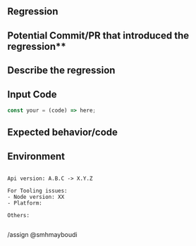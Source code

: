 ## Regression

## Potential Commit/PR that introduced the regression**
<!-- If you have time to investigate, what PR/date introduced this issue. -->

## Describe the regression
<!-- A clear and concise description of what the regression is. -->

## Input Code
<!--- If you have link to our REPL or a standalone repo please link that! -->

```ts
const your = (code) => here;
```

## Expected behavior/code
<!-- A clear and concise description of what you expected to happen (or code). -->

## Environment
<pre><code>
Api version: A.B.C -> X.Y.Z

For Tooling issues:
- Node version: XX  <!-- run `node --version` -->
- Platform:  <!-- Mac, Linux, Windows -->

Others:
<!-- Anything else relevant?  Operating system version, IDE, package manager, ... -->
</code></pre>

/assign @smhmayboudi
